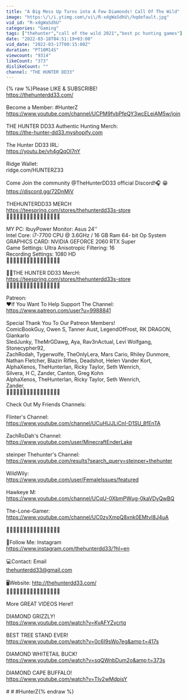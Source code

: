 ```yaml
---
title: "A Big Mess Up Turns into A Few Diamonds! Call Of The Wild"
image: "https:\/\/i.ytimg.com\/vi\/R-xdgWaSdhU\/hqdefault.jpg"
vid_id: "R-xdgWaSdhU"
categories: "Gaming"
tags: ["thehunter","call of the wild 2021","best pc hunting games"]
date: "2022-03-18T04:51:19+03:00"
vid_date: "2022-03-17T00:15:00Z"
duration: "PT10M14S"
viewcount: "9314"
likeCount: "373"
dislikeCount: ""
channel: "THE HUNTER DD33"
---
```

{% raw %}Please LIKE &amp; SUBSCRIBE!<br /><a rel="nofollow" target="blank" href="https://thehunterdd33.com/">https://thehunterdd33.com/</a><br /><br />Become a Member:  #HunterZ<br /><a rel="nofollow" target="blank" href="https://www.youtube.com/channel/UCPM9fvbPfeQY3wcELeiAM5w/join">https://www.youtube.com/channel/UCPM9fvbPfeQY3wcELeiAM5w/join</a><br /><br />THE HUNTER DD33 Authentic Hunting Merch:<br /><a rel="nofollow" target="blank" href="https://the-hunter-dd33.myshopify.com">https://the-hunter-dd33.myshopify.com</a><br /><br />The Hunter DD33 IRL:<br /><a rel="nofollow" target="blank" href="https://youtu.be/vh4gQqOI7nY">https://youtu.be/vh4gQqOI7nY</a><br /><br />Ridge Wallet:<br />ridge.com/HUNTERZ33<br /><br />Come Join the community @TheHunterDD33 official Discord!🎧 😁<br /><a rel="nofollow" target="blank" href="https://discord.gg/72DnMjV">https://discord.gg/72DnMjV</a><br /><br />THEHUNTERDD33 MERCH<br /><a rel="nofollow" target="blank" href="https://teespring.com/stores/thehunterdd33s-store">https://teespring.com/stores/thehunterdd33s-store</a><br />💠💠💠💠💠💠💠💠💠💠💠💠💠💠💠💠<br /><br />MY PC: IbuyPower Monitor:  Asus 24''<br />Intel Core:  i7-7700 CPU @ 3.6GHz / 16 GB Ram 64- bit Op System <br />GRAPHICS CARD: NVIDIA GEFORCE 2060 RTX Super <br />Game Settings: Ultra  Anisotropic Filtering: 16<br />Recording Settings: 1080 HD<br />💠💠💠💠💠💠💠💠💠💠💠💠💠💠💠💠<br /><br />👕🧢THE HUNTER DD33 MercH: <a rel="nofollow" target="blank" href="https://teespring.com/stores/thehunterdd33s-store">https://teespring.com/stores/thehunterdd33s-store</a><br />💠💠💠💠💠💠💠💠💠💠💠💠💠💠💠💠<br /><br />Patreon:<br />❤️If You Want To Help Support The Channel: <br /><a rel="nofollow" target="blank" href="https://www.patreon.com/user?u=9988841">https://www.patreon.com/user?u=9988841</a><br /><br />                                  Special Thank You To Our Patreon Members! <br />      ComicBookGuy, Owen S, Tanner Aust, LegendOfFrost, RK DRAGON, Giankarlo<br />          SledJunky, TheMrGDawg, Aya, Rav3nActual, Levi Wolfgang, Stonecypher92,<br />            ZachRodah, Tygerwolfe, TheOnlyLera, Mars Cario, Rhiley Dunmore,<br />                   Nathan Fletcher, Blazin Rifles, Deadshot, Helen Vander Kort,<br />                       AlphaXenos, TheHunterIan, Ricky Taylor, Seth Wenrich,<br />                             Silvera, H C, Zander, Canton, Greg Kohn<br />AlphaXenos, TheHunterIan, Ricky Taylor, Seth Wenrich,<br />                             Zander,<br />💠💠💠💠💠💠💠💠💠💠💠💠💠💠💠💠<br /><br />Check Out My Friends Channels:<br /><br />Flinter's Channel:<br /><a rel="nofollow" target="blank" href="https://www.youtube.com/channel/UCuHIJJLiCnI-D1SU_8fEnTA">https://www.youtube.com/channel/UCuHIJJLiCnI-D1SU_8fEnTA</a><br /><br />ZachRoDah's Channel:<br /><a rel="nofollow" target="blank" href="https://www.youtube.com/user/MinecraftEnderLake">https://www.youtube.com/user/MinecraftEnderLake</a><br /><br />steinper Thehunter's Channel:<br /><a rel="nofollow" target="blank" href="https://www.youtube.com/results?search_query=steinper+thehunter">https://www.youtube.com/results?search_query=steinper+thehunter</a><br /><br />WildWily:<br /><a rel="nofollow" target="blank" href="https://www.youtube.com/user/FemaleIssues/featured">https://www.youtube.com/user/FemaleIssues/featured</a><br /><br />Hawkeye M:<br /><a rel="nofollow" target="blank" href="https://www.youtube.com/channel/UCqU-0XbmPWug-0kaVDyQwBQ">https://www.youtube.com/channel/UCqU-0XbmPWug-0kaVDyQwBQ</a><br /><br />The-Lone-Gamer:<br /><a rel="nofollow" target="blank" href="https://www.youtube.com/channel/UC0zyXmpQ8xnk0EMtvI8J4uA">https://www.youtube.com/channel/UC0zyXmpQ8xnk0EMtvI8J4uA</a><br /><br />💠💠💠💠💠💠💠💠💠💠💠💠💠💠💠💠<br /><br />📱Follow Me: Instagram<br /><a rel="nofollow" target="blank" href="https://www.instagram.com/thehunterdd33/?hl=en">https://www.instagram.com/thehunterdd33/?hl=en</a><br /><br />💻Contact: Email<br />thehunterdd33@gmail.com<br /><br />🖥Website: <a rel="nofollow" target="blank" href="http://thehunterdd33.com/">http://thehunterdd33.com/</a><br />💠💠💠💠💠💠💠💠💠💠💠💠💠💠💠💠<br /><br />More GREAT VIDEOS Here!!<br /><br />DIAMOND GRIZZLY!<br /><a rel="nofollow" target="blank" href="https://www.youtube.com/watch?v=KyAFYZvcrtg">https://www.youtube.com/watch?v=KyAFYZvcrtg</a><br /><br />BEST TREE STAND EVER!<br /><a rel="nofollow" target="blank" href="https://www.youtube.com/watch?v=0c6I9sWo7eg&amp;t=417s">https://www.youtube.com/watch?v=0c6I9sWo7eg&amp;t=417s</a><br /><br />DIAMOND WHITETAIL BUCK!<br /><a rel="nofollow" target="blank" href="https://www.youtube.com/watch?v=sqQWnbDum2o&amp;t=373s">https://www.youtube.com/watch?v=sqQWnbDum2o&amp;t=373s</a><br /><br />DIAMOND CAPE BUFFALO!<br /><a rel="nofollow" target="blank" href="https://www.youtube.com/watch?v=TIv2wMdpisY">https://www.youtube.com/watch?v=TIv2wMdpisY</a><br /><br />#      #     #HunterZ{% endraw %}
